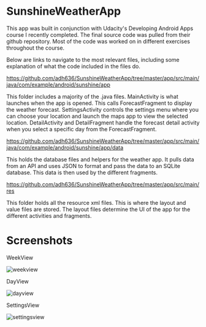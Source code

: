# SunshineWeatherApp

This app was built in conjunction with Udacity's Developing Android Apps course I recently completed.  The final source code was pulled from their github repository.  Most of the code was worked on in different exercises throughout the course.

Below are links to navigate to the most relevant files, including some explanation of what the code included in the files do.

https://github.com/adh636/SunshineWeatherApp/tree/master/app/src/main/java/com/example/android/sunshine/app

This folder includes a majority of the .java files.  MainActivity is what launches when the app is opened.  This calls ForecastFragment to display the weather forecast.  SettingsActivity controls the settings menu where you can choose your location and launch the maps app to view the selected location.  DetailActivity and DetailFragment handle the forecast detail activity when you select a specific day from the ForecastFragment.

https://github.com/adh636/SunshineWeatherApp/tree/master/app/src/main/java/com/example/android/sunshine/app/data

This holds the database files and helpers for the weather app.  It pulls data from an API and uses JSON to format and pass the data to an SQLite database.  This data is then used by the different fragments.

https://github.com/adh636/SunshineWeatherApp/tree/master/app/src/main/res

This folder holds all the resource xml files.  This is where the layout and value files are stored.  The layout files determine the UI of the app for the different activities and fragments.

# Screenshots

WeekView

![weekview](https://cloud.githubusercontent.com/assets/12743215/12214542/17c1cf62-b666-11e5-9fc1-38fc78642361.jpg)

DayView

![dayview](https://cloud.githubusercontent.com/assets/12743215/12214543/19a5c964-b666-11e5-9e72-a53df5f29297.jpg)

SettingsView

![settingsview](https://cloud.githubusercontent.com/assets/12743215/12214545/1af6bc4c-b666-11e5-8686-009004052082.jpg)
